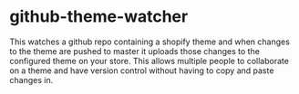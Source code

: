 # github-theme-watcher

This watches a github repo containing a shopify theme and when changes to the theme are pushed to master it uploads those changes to the configured theme on your store. This allows multiple people to collaborate on a theme and have version control without having to copy and paste changes in.
